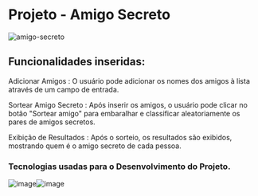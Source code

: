 # Projeto - Amigo Secreto
![amigo-secreto](https://github.com/user-attachments/assets/175ff0f6-448e-4872-8eec-8590bcb2b171)

## Funcionalidades inseridas:

Adicionar Amigos : O usuário pode adicionar os nomes dos amigos à lista através de um campo de entrada.

Sortear Amigo Secreto : Após inserir os amigos, o usuário pode clicar no botão "Sortear amigo" para embaralhar e classificar aleatoriamente os pares de amigos secretos.

Exibição de Resultados : Após o sorteio, os resultados são exibidos, mostrando quem é o amigo secreto de cada pessoa.





### Tecnologias usadas para o Desenvolvimento do Projeto.

![image](https://github.com/user-attachments/assets/9ded78e3-8e16-4298-9917-2b246f73ea0b)![image](https://github.com/user-attachments/assets/68c27782-d93f-4268-994f-d00bc0bc06e9)

